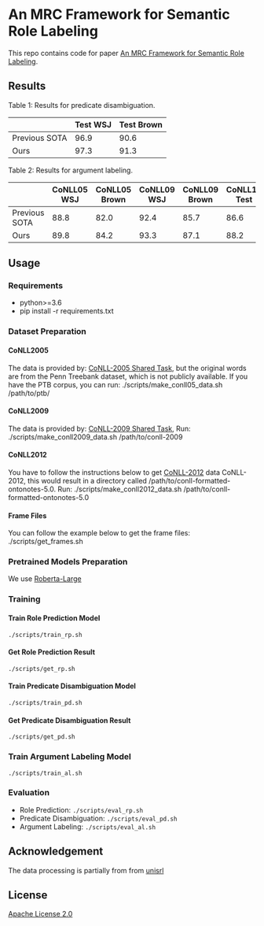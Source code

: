 # An MRC Framework for Semantic Role Labeling
This repo contains code for paper [An MRC Framework for Semantic Role Labeling](.).

## Results
Table 1: Results for predicate disambiguation.

|               | Test WSJ | Test Brown |
|---------------|----------|------------|
| Previous SOTA | 96.9     | 90.6       |
| Ours          | 97.3     | 91.3       |


Table 2: Results for argument labeling.

|               | CoNLL05 WSJ | CoNLL05 Brown | CoNLL09 WSJ | CoNLL09 Brown | CoNLL12 Test |
|---------------|-------------|---------------|-------------|---------------|--------------|
| Previous SOTA | 88.8        | 82.0          | 92.4        | 85.7          | 86.6         |
| Ours          | 89.8        | 84.2          | 93.3        | 87.1          | 88.2         |

## Usage
### Requirements
- python>=3.6
- pip install -r requirements.txt

### Dataset Preparation
#### CoNLL2005
The data is provided by: [CoNLL-2005 Shared Task](http://www.lsi.upc.edu/~srlconll/soft.html), but the original words are from the Penn Treebank dataset, which is not publicly available. If you have the PTB corpus, you can run:
./scripts/make_conll05_data.sh /path/to/ptb/

#### CoNLL2009
The data is provided by: [CoNLL-2009 Shared Task](http://ufal.mff.cuni.cz/conll2009-st/index.html), Run: 
./scripts/make_conll2009_data.sh /path/to/conll-2009

#### CoNLL2012
You have to follow the instructions below to get [CoNLL-2012](https://cemantix.org/data/ontonotes.html) data CoNLL-2012, this would result in a directory called /path/to/conll-formatted-ontonotes-5.0. Run:
./scripts/make_conll2012_data.sh /path/to/conll-formatted-ontonotes-5.0
#### Frame Files
You can follow the example below to get the frame files:
./scripts/get_frames.sh

### Pretrained Models Preparation
We use [Roberta-Large](https://huggingface.co/roberta-large)

### Training
#### Train Role Prediction Model
`./scripts/train_rp.sh`
#### Get Role Prediction Result
`./scripts/get_rp.sh`
#### Train Predicate Disambiguation Model
`./scripts/train_pd.sh`
#### Get Predicate Disambiguation Result
`./scripts/get_pd.sh`
### Train Argument Labeling Model
`./scripts/train_al.sh`
### Evaluation
- Role Prediction: `./scripts/eval_rp.sh`
- Predicate Disambiguation: `./scripts/eval_pd.sh`
- Argument Labeling: `./scripts/eval_al.sh`

## Acknowledgement
The data processing is partially from from [unisrl](https://github.com/bcmi220/unisrl)


## License
[Apache License 2.0](license_link_here)
